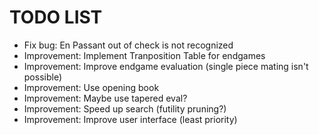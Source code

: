 # TODO LIST

* Fix bug: En Passant out of check is not recognized
* Improvement: Implement Tranposition Table for endgames
* Improvement: Improve endgame evaluation (single piece mating isn't possible)
* Improvement: Use opening book
* Improvement: Maybe use tapered eval?
* Improvement: Speed up search (futility pruning?)
* Improvement: Improve user interface (least priority)
